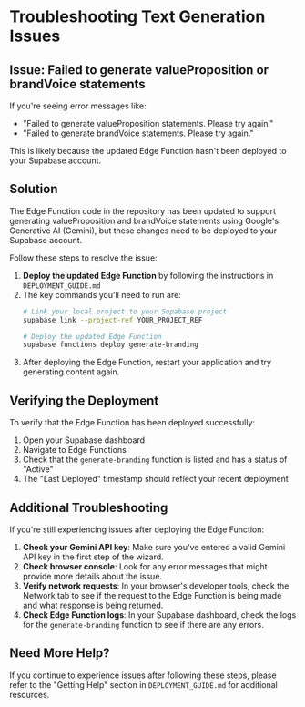 # Troubleshooting Text Generation Issues

## Issue: Failed to generate valueProposition or brandVoice statements

If you're seeing error messages like:
- "Failed to generate valueProposition statements. Please try again."
- "Failed to generate brandVoice statements. Please try again."

This is likely because the updated Edge Function hasn't been deployed to your Supabase account.

## Solution

The Edge Function code in the repository has been updated to support generating valueProposition and brandVoice statements using Google's Generative AI (Gemini), but these changes need to be deployed to your Supabase account.

Follow these steps to resolve the issue:

1. **Deploy the updated Edge Function** by following the instructions in `DEPLOYMENT_GUIDE.md`
2. The key commands you'll need to run are:
   ```bash
   # Link your local project to your Supabase project
   supabase link --project-ref YOUR_PROJECT_REF
   
   # Deploy the updated Edge Function
   supabase functions deploy generate-branding
   ```
3. After deploying the Edge Function, restart your application and try generating content again.

## Verifying the Deployment

To verify that the Edge Function has been deployed successfully:

1. Open your Supabase dashboard
2. Navigate to Edge Functions
3. Check that the `generate-branding` function is listed and has a status of "Active"
4. The "Last Deployed" timestamp should reflect your recent deployment

## Additional Troubleshooting

If you're still experiencing issues after deploying the Edge Function:

1. **Check your Gemini API key**: Make sure you've entered a valid Gemini API key in the first step of the wizard.
2. **Check browser console**: Look for any error messages that might provide more details about the issue.
3. **Verify network requests**: In your browser's developer tools, check the Network tab to see if the request to the Edge Function is being made and what response is being returned.
4. **Check Edge Function logs**: In your Supabase dashboard, check the logs for the `generate-branding` function to see if there are any errors.

## Need More Help?

If you continue to experience issues after following these steps, please refer to the "Getting Help" section in `DEPLOYMENT_GUIDE.md` for additional resources.